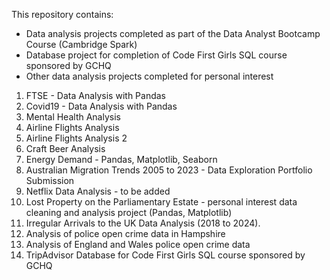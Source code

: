 This repository contains:

* Data analysis projects completed as part of the Data Analyst Bootcamp Course (Cambridge Spark)
* Database project for completion of Code First Girls SQL course sponsored by GCHQ
* Other data analysis projects completed for personal interest

1) FTSE - Data Analysis with Pandas
2) Covid19 - Data Analysis with Pandas
3) Mental Health Analysis
4) Airline Flights Analysis
5) Airline Flights Analysis 2
6) Craft Beer Analysis
7) Energy Demand - Pandas, Matplotlib, Seaborn
8) Australian Migration Trends 2005 to 2023 - Data Exploration Portfolio Submission
9) Netflix Data Analysis - to be added
10) Lost Property on the Parliamentary Estate - personal interest data cleaning and analysis project (Pandas, Matplotlib)
11) Irregular Arrivals to the UK Data Analysis (2018 to 2024).
12) Analysis of police open crime data in Hampshire
13) Analysis of England and Wales police open crime data
14) TripAdvisor Database for Code First Girls SQL course sponsored by GCHQ
